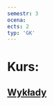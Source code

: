 ```yaml
---
semestr: 3
ocena: 
ects: 2
typ: 'GK'
---
```


# Kurs:
## [Wykłady](Notatki/Semestr%203/Podstawy%20telekomunikacji/Wykłady/Wykłady.md)